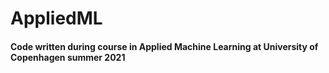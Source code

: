 # AppliedML
#### Code written during course in Applied Machine Learning at University of Copenhagen summer 2021
